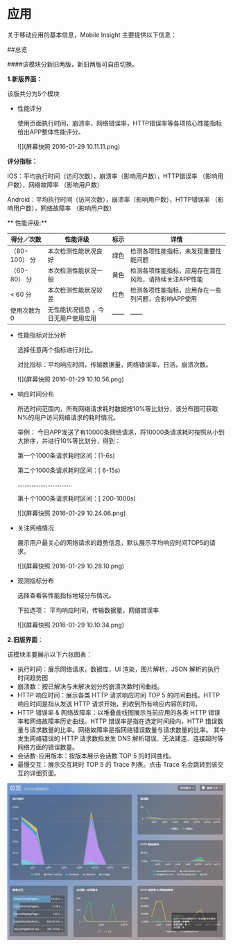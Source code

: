 # 应用

关于移动应用的基本信息，Mobile Insight 主要提供以下信息：


##总览 

####该模块分新旧两版，新旧两版可自由切换。


**1.新版界面：**

  该版共分为5个模块
* 性能评分

  使用页面执行时间，崩溃率，网络错误率，HTTP错误率等各项核心性能指标给出APP整体性能评分。
  
  ![](屏幕快照 2016-01-29 10.11.11.png)
  
 **评分指标：**

  IOS：平均执行时间（访问次数），崩溃率（影响用户数），HTTP错误率 （影响用户数），网络故障率 （影响用户数）

  Android：平均执行时间（访问次数），崩溃率（影响用户数），HTTP错误率 （影响用户数），网络故障率 （影响用户数）

 ** 性能评级:**

| 得分／次数 | 性能评级 | 标示 | 详情 |
| --| -- | -- | -- |
| （80-100） 分 | 本次检测性能状况良好 | 绿色 | 检测各项性能指标，未发现重要性能问题 |
| （60-80） 分 | 本次检测性能状况一般 | 黄色 | 检测各项性能指标，应用存在潜在风险，请持续关注APP性能 |
| < 60 分 | 本次检测性能状况较差 | 红色 | 检测各项性能指标，应用存在一些列问题，会影响APP使用 |
| 使用次数为0 |无性能状况信息 ，今日无用户使用应用  | —— | —— |
* 性能指标对比分析

   选择任意两个指标进行对比。
   
   对比指标：平均响应时间，传输数据量，网络错误率，日活，崩溃次数。
   
   ![](屏幕快照 2016-01-29 10.10.56.png)

* 响应时间分布

   所选时间范围内，所有网络请求耗时数据按10%等比划分，该分布图可获取N%的用户访问网络请求的耗时情况。
   
   举例：
   今日APP发送了有10000条网络请求，将10000条请求耗时按照从小到大排序，并进行10%等比划分，得到：
   
   第一个1000条请求耗时区间：[1-6s)
   
   第二个1000条请求耗时区间：[ 6-15s)
   
   ...............................
   
    第十个1000条请求耗时区间：[ 200-1000s)
    
    ![](屏幕快照 2016-01-29 10.24.06.png)
* 关注网络情况

   展示用户最关心的网络请求的趋势信息，默认展示平均响应时间TOP5的请求。
   
   ![](屏幕快照 2016-01-29 10.28.10.png)

* 观测指标分布

   选择查看各性能指标地域分布情况。
   
   下拉选项：
   平均响应时间，传输数据量，网络错误率
   
   ![](屏幕快照 2016-01-29 10.10.34.png)

**2.旧版界面**：

该模块主要展示以下六张图表：


- 执行时间：展示网络请求，数据库，UI 渲染，图片解析，JSON 解析的执行时间趋势图
-  崩溃数：按已解决与未解决划分的崩溃次数时间曲线。
- HTTP 响应时间：展示各类 HTTP 请求响应时间 TOP 5 的时间曲线。HTTP 响应时间是指从发送 HTTP 请求开始，到收到所有响应内容的时间。
- HTTP 错误率 & 网络故障率：以堆叠曲线图展示当前应用的各类 HTTP 错误率和网络故障率历史曲线。HTTP 错误率是指在选定时间段内，HTTP 错误数量与请求数量的比率。网络故障率是指网络错误数量与请求数量的比率。
其中发生网络错误的 HTTP 请求数指发生 DNS 解析错误、无法建连、连接超时等网络方面的错误数量。
- 会话数-应用版本：按版本展示会话数 TOP 5 的时间曲线。
- 最慢交互：展示交互耗时 TOP 5 的 Trace 列表。点击 Trace 名会跳转到该交互的详细页面。

![](1.png)






